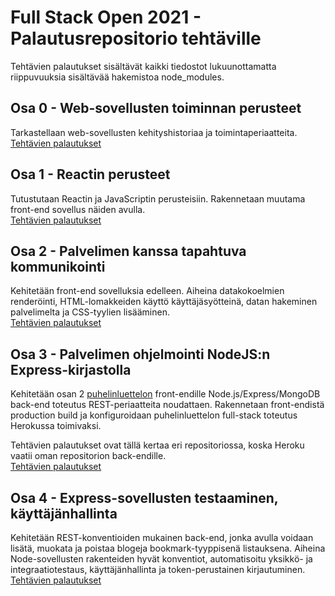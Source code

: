 # Full Stack Open 2021 - Palautusrepositorio tehtäville

Tehtävien palautukset sisältävät kaikki tiedostot lukuunottamatta riippuvuuksia sisältävää hakemistoa node_modules.

## Osa 0 - Web-sovellusten toiminnan perusteet
Tarkastellaan web-sovellusten kehityshistoriaa ja toimintaperiaatteita.  
[Tehtävien palautukset](https://github.com/j-pietila/FullStackOpen-2021/tree/main/Part_0)

## Osa 1 - Reactin perusteet
Tutustutaan Reactin ja JavaScriptin perusteisiin. Rakennetaan muutama front-end sovellus näiden avulla.  
[Tehtävien palautukset](https://github.com/j-pietila/FullStackOpen-2021/tree/main/Part_1)

## Osa 2 - Palvelimen kanssa tapahtuva kommunikointi
Kehitetään front-end sovelluksia edelleen. Aiheina datakokoelmien renderöinti, HTML-lomakkeiden käyttö käyttäjäsyötteinä, datan hakeminen palvelimelta ja CSS-tyylien lisääminen.  
[Tehtävien palautukset](https://github.com/j-pietila/FullStackOpen-2021/tree/main/Part_2) 

## Osa 3 - Palvelimen ohjelmointi NodeJS:n Express-kirjastolla
 Kehitetään osan 2 [puhelinluettelon](https://github.com/j-pietila/FullStackOpen-2021/tree/main/Part_2/puhelinluettelo) front-endille Node.js/Express/MongoDB back-end toteutus REST-periaatteita noudattaen. Rakennetaan front-endistä production build ja konfiguroidaan puhelinluettelon full-stack toteutus Herokussa toimivaksi.  
 
 Tehtävien palautukset ovat tällä kertaa eri repositoriossa, koska Heroku vaatii oman repositorion back-endille.  
 [Tehtävien palautukset](https://github.com/j-pietila/FullStackOpen-2021-Part3)

## Osa 4 - Express-sovellusten testaaminen, käyttäjänhallinta
Kehitetään REST-konventioiden mukainen back-end, jonka avulla voidaan lisätä, muokata ja poistaa blogeja bookmark-tyyppisenä listauksena. Aiheina Node-sovellusten rakenteiden hyvät konventiot, automatisoitu yksikkö- ja integraatiotestaus, käyttäjänhallinta ja token-perustainen kirjautuminen.  
[Tehtävien palautukset](https://github.com/j-pietila/FullStackOpen-2021/tree/main/Part_4)
